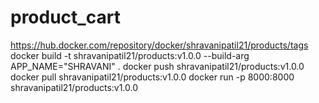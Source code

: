 # product_cart
https://hub.docker.com/repository/docker/shravanipatil21/products/tags
docker build -t shravanipatil21/products:v1.0.0 --build-arg APP_NAME="SHRAVANI" .
docker push shravanipatil21/products:v1.0.0
docker pull shravanipatil21/products:v1.0.0
docker run -p 8000:8000 shravanipatil21/products:v1.0.0
